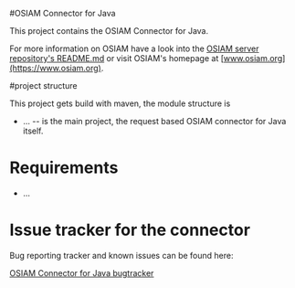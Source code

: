 #OSIAM Connector for Java

This project contains the OSIAM Connector for Java.

For more information on OSIAM have a look into the [OSIAM server repository's README.md](https://github.com/osiam/server/README.md) or visit OSIAM's homepage at [www.osiam.org](https://www.osiam.org).

#project structure

This project gets build with maven, the module structure is

* ... -- is the main project, the request based OSIAM connector for Java itself.

# Requirements

* ...

# Issue tracker for the connector

Bug reporting tracker and known issues can be found here:

[OSIAM Connector for Java bugtracker](https://github.com/osiam/connector4java/issues)

